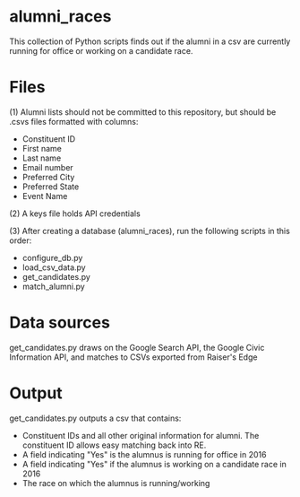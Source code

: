 # alumni_races

This collection of Python scripts finds out if the alumni in a csv are currently running for office or working on a candidate race.

Files
=====
(1) Alumni lists should not be committed to this repository, but should be .csvs files formatted with columns:
- Constituent ID
- First name
- Last name
- Email number
- Preferred City
- Preferred State
- Event Name


(2) A keys file holds API credentials

(3) After creating a database (alumni_races), run the following scripts in this order:
+ configure_db.py
+ load_csv_data.py
+ get_candidates.py
+ match_alumni.py


Data sources
============

get_candidates.py draws on the Google Search API, the Google Civic Information API, and matches to CSVs exported from Raiser's Edge


Output
=======

get_candidates.py outputs a csv that contains:
- Constituent IDs and all other original information for alumni. The constituent ID allows easy matching back into RE.
- A field indicating "Yes" is the alumnus is running for office in 2016
- A field indicating "Yes" if the alumnus is working on a candidate race in 2016
- The race on which the alumnus is running/working
